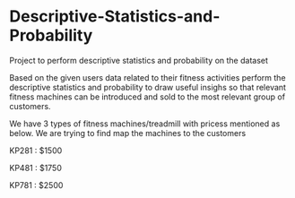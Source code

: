 # Descriptive-Statistics-and-Probability
Project to perform descriptive statistics and probability on the dataset

Based on the given users data related to their fitness activities perform the descriptive statistics and probability to draw useful insighs so that relevant fitness machines can be introduced and sold to the most relevant group of customers.

We have 3 types of fitness machines/treadmill with pricess mentioned as below. We are trying to find map the machines to the customers

KP281 : $1500

KP481 : $1750

KP781 : $2500 

